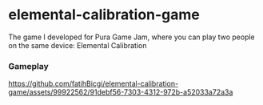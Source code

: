 # elemental-calibration-game
The game I developed for Pura Game Jam, where you can play two people on the same device: Elemental Calibration


### Gameplay



https://github.com/fatihBicgi/elemental-calibration-game/assets/99922562/91debf56-7303-4312-972b-a52033a72a3a

